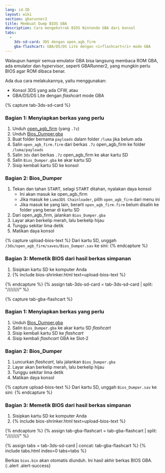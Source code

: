 ```yaml
---
lang: id-ID
layout: wiki
section: gbarunner2
title: Membuat Dump BIOS GBA
description: Cara mengekstrak BIOS Nintendo GBA dari konsol
tabs:
  - 
    3ds-sd-card: 3DS dengan open_agb_firm
    gba-flashcart: GBA/DS/DS Lite dengan <i>flashcart</i> mode GBA
---
```


Walaupun hampir semua emulator GBA bisa langsung membaca ROM GBA, ada emulator dan *hypervisor*, seperti GBARunner2, yang mungkin perlu BIOS agar ROM dibaca benar.

Ada dua cara melakukannya, yaitu menggunakan:
- Konsol 3DS yang ada CFW, atau
- GBA/DS/DS Lite dengan *flashcart* mode GBA

{% capture tab-3ds-sd-card %}
### Bagian 1: Menyiapkan berkas yang perlu
1. Unduh [open_agb_firm](https://github.com/profi200/open_agb_firm/releases/latest) (yang `.7z`)
1. Unduh [Bios_Dumper.gba](https://github.com/GlaZedBelmont/Random-Stuff/releases/download/0.0.5/Bios_Dumper.gba)
1. Buat folder bernama `payloads` dalam folder `/luma` jika belum ada
1. Salin `open_agb_firm.firm` dari berkas `.7z` open_agb_firm ke folder `/luma/payloads`
1. Salin `3ds` dari berkas `.7z` open_agb_firm ke akar kartu SD
1. Salin `Bios_Dumper.gba` ke akar kartu SD
1. Sisip kembali kartu SD ke konsol

### Bagian 2: Bios_Dumper
1. Tekan dan tahan <kbd>START</kbd>, selagi <kbd>START</kbd> ditahan, nyalakan daya konsol
    - Ini akan masuk ke open_agb_firm
    - Jika masuk ke `Luma3DS Chainloader`, pilih `open_agb_firm` dari menu ini
    - Jika masuk ke yang lain, berarti `open_agb_firm.firm` belum disalin ke folder yang benar di kartu SD
1. Dari open_agb_firm, jalankan `Bios_Dumper.gba`
1. Layar akan berkelip merah, lalu berkelip hijau
1. Tunggu sekitar lima detik
1. Matikan daya konsol

{% capture upload-bios-text %}
Dari kartu SD, unggah `/3ds/open_agb_firm/saves/Bios_Dumper.sav` ke sini:
{% endcapture %}

### Bagian 3: Memetik BIOS dari hasil berkas simpanan
1. Sisipkan kartu SD ke komputer Anda
1. {% include bios-shrinker.html text=upload-bios-text %}

{% endcapture %}
{% assign tab-3ds-sd-card = tab-3ds-sd-card | split: "////////" %}


{% capture tab-gba-flashcart %}
### Bagian 1: Menyiapkan berkas yang perlu
1. Unduh [Bios_Dumper.gba](https://github.com/GlaZedBelmont/Random-Stuff/releases/download/0.0.5/Bios_Dumper.gba)
1. Salin `Bios_Dumper.gba` ke akar kartu SD *flashcart*
1. Sisip kembali kartu SD ke *flashcart*
1. Sisip kembali *flashcart* GBA ke Slot-2

### Bagian 2: Bios_Dumper
1. Luncurkan *flashcart*, lalu jalankan `Bios_Dumper.gba`
1. Layar akan berkelip merah, lalu berkelip hijau
1. Tunggu sekitar lima detik
1. Matikan daya konsol

{% capture upload-bios-text %}
Dari kartu SD, unggah `Bios_Dumper.sav` ke sini:
{% endcapture %}

### Bagian 3: Memetik BIOS dari hasil berkas simpanan
1. Sisipkan kartu SD ke komputer Anda
1. {% include bios-shrinker.html text=upload-bios-text %}

{% endcapture %}
{% assign tab-gba-flashcart = tab-gba-flashcart | split: "////////" %}

{% assign tabs = tab-3ds-sd-card | concat: tab-gba-flashcart %}
{% include tabs.html index=0 tabs=tabs %}

Berkas `bios.bin` akan otomatis diunduh. Ini hasil akhir berkas BIOS GBA.
{:.alert .alert-success}

<script src="https://geraintluff.github.io/sha256/sha256.min.js"></script>
<script src="/assets/js/bios-shrinker.js"></script>
